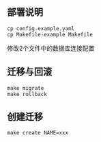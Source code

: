 ## 部署说明

```
cp config.example.yaml
cp Makefile-example Makefile
```

修改2个文件中的数据库连接配置

## 迁移与回滚
```
make migrate
make rollback
```

## 创建迁移

```
make create NAME=xxx
```
